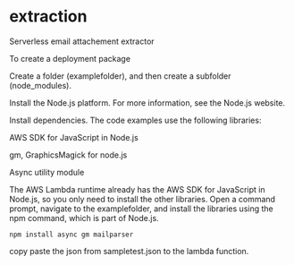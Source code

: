 # extraction
Serverless email attachement extractor

To create a deployment package

Create a folder (examplefolder), and then create a subfolder (node_modules).

Install the Node.js platform. For more information, see the Node.js website.

Install dependencies. The code examples use the following libraries:

AWS SDK for JavaScript in Node.js

gm, GraphicsMagick for node.js

Async utility module

The AWS Lambda runtime already has the AWS SDK for JavaScript in Node.js, so you only need to install the other libraries. Open a command prompt, navigate to the examplefolder, and install the libraries using the npm command, which is part of Node.js.

```
npm install async gm mailparser
```

copy paste the json from sampletest.json to the lambda function.
